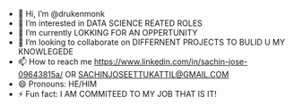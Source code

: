 - 👋 Hi, I’m @drukenmonk
- 👀 I’m interested in DATA SCIENCE REATED ROLES
- 🌱 I’m currently LOKKING FOR AN OPPERTUNITY
- 💞️ I’m looking to collaborate on DIFFERNENT PROJECTS TO BULID U MY KNOWLEGEDE
- 📫 How to reach me https://www.linkedin.com/in/sachin-jose-09643815a/ OR SACHINJOSEETTUKATTIL@GMAIL.COM
- 😄 Pronouns: HE/HIM
- ⚡ Fun fact: I AM COMMITEED TO MY JOB THAT IS IT!

<!---
drukenmonk/drukenmonk is a ✨ special ✨ repository because its `README.md` (this file) appears on your GitHub profile.
You can click the Preview link to take a look at your changes.
--->
